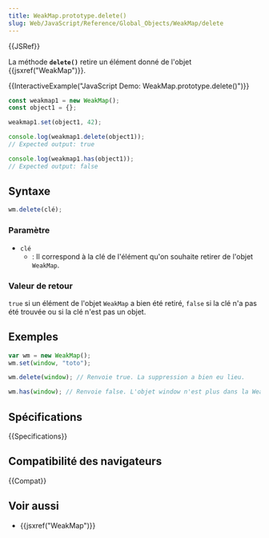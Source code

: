 ```yaml
---
title: WeakMap.prototype.delete()
slug: Web/JavaScript/Reference/Global_Objects/WeakMap/delete
---
```


{{JSRef}}

La méthode **`delete()`** retire un élément donné de l'objet {{jsxref("WeakMap")}}.

{{InteractiveExample("JavaScript Demo: WeakMap.prototype.delete()")}}

```js interactive-example
const weakmap1 = new WeakMap();
const object1 = {};

weakmap1.set(object1, 42);

console.log(weakmap1.delete(object1));
// Expected output: true

console.log(weakmap1.has(object1));
// Expected output: false
```

## Syntaxe

```js
wm.delete(clé);
```

### Paramètre

- `clé`
  - : Il correspond à la clé de l'élément qu'on souhaite retirer de l'objet `WeakMap`.

### Valeur de retour

`true` si un élément de l'objet `WeakMap` a bien été retiré, `false` si la clé n'a pas été trouvée ou si la clé n'est pas un objet.

## Exemples

```js
var wm = new WeakMap();
wm.set(window, "toto");

wm.delete(window); // Renvoie true. La suppression a bien eu lieu.

wm.has(window); // Renvoie false. L'objet window n'est plus dans la WeakMap.
```

## Spécifications

{{Specifications}}

## Compatibilité des navigateurs

{{Compat}}

## Voir aussi

- {{jsxref("WeakMap")}}
